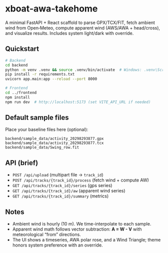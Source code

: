 # xboat-awa-takehome

A minimal FastAPI + React scaffold to parse GPX/TCX/FIT, fetch ambient wind from Open‑Meteo, compute apparent wind (AWS/AWA + head/cross), and visualize results. Includes system light/dark with override.

## Quickstart

```bash
# Backend
cd backend
python -m venv .venv && source .venv/bin/activate  # Windows: .venv\Scripts\activate
pip install -r requirements.txt
uvicorn app.main:app --reload --port 8000

# Frontend
cd ../frontend
npm install
npm run dev  # http://localhost:5173 (set VITE_API_URL if needed)
```

## Default sample files
Place your baseline files here (optional):

```
backend/sample_data/activity_20298293877.gpx
backend/sample_data/activity_20298293877.tcx
backend/sample_data/Swing_row.fit
```

## API (brief)
- `POST /api/upload` (multipart file -> `track_id`)
- `POST /api/tracks/{track_id}/process` (fetch wind + compute AW)
- `GET /api/tracks/{track_id}/series` (gps series)
- `GET /api/tracks/{track_id}/aw` (apparent wind series)
- `GET /api/tracks/{track_id}/summary` (metrics)

## Notes
- Ambient wind is hourly (10 m). We time-interpolate to each sample.
- Apparent wind math follows vector subtraction: **A = W - V** with meteorological “from” directions.
- The UI shows a timeseries, AWA polar rose, and a Wind Triangle; theme honors system preference with an override.
